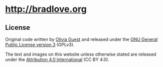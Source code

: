 # http://bradlove.org 

## License 

Original code written by [Olivia Guest](https://github.com/oliviaguest) and released under the [GNU General Public License version 3](//www.gnu.org/licenses/gpl-3.0.en.html) (GPLv3).

The text and images on this website unless otherwise stated are released under the [Attribution 4.0 International](//creativecommons.org/licenses/by/4.0/) (CC BY 4.0).
